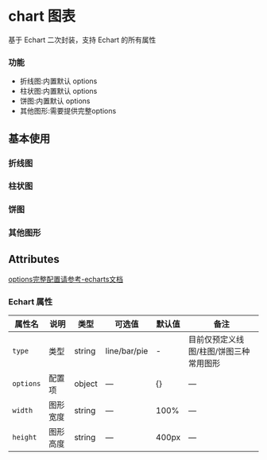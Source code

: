 # chart 图表

基于 Echart 二次封装，支持 Echart 的所有属性

### 功能

- 折线图:内置默认 options
- 柱状图:内置默认 options
- 饼图:内置默认 options
- 其他图形:需要提供完整options

## 基本使用

### 折线图

<demo src="./lineChart.vue"></demo>

### 柱状图

<demo src="./barChart.vue"></demo>

### 饼图

<demo src="./pieChart.vue"></demo>

### 其他图形

<demo src="./otherChart.vue"></demo>

## Attributes

[options完整配置请参考-echarts文档]('https://echarts.apache.org/zh/option.html#title')

### Echart 属性

| 属性名    | 说明     | 类型   | 可选值       | 默认值 | 备注                                   |
| --------- | -------- | ------ | ------------ | ------ | -------------------------------------- |
| `type`    | 类型     | string | line/bar/pie | -      | 目前仅预定义线图/柱图/饼图三种常用图形 |
| `options` | 配置项   | object | —            | {}     | —                                      |
| `width`   | 图形宽度 | string | —            | 100%   | —                                      |
| `height`  | 图形高度 | string | —            | 400px  | —                                      |

